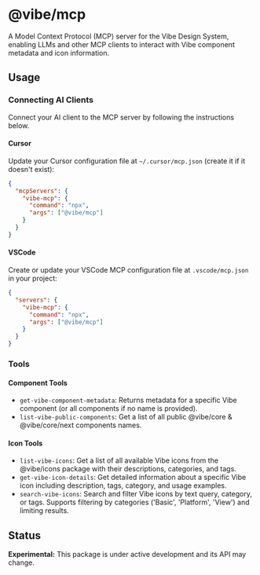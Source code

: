 # @vibe/mcp

A Model Context Protocol (MCP) server for the Vibe Design System, enabling LLMs and other MCP clients to interact with Vibe component metadata and icon information.

## Usage

### Connecting AI Clients

Connect your AI client to the MCP server by following the instructions below.

#### Cursor

Update your Cursor configuration file at `~/.cursor/mcp.json` (create it if it doesn't exist):

```json
{
  "mcpServers": {
    "vibe-mcp": {
      "command": "npx",
      "args": ["@vibe/mcp"]
    }
  }
}
```

#### VSCode

Create or update your VSCode MCP configuration file at `.vscode/mcp.json` in your project:

```json
{
  "servers": {
    "vibe-mcp": {
      "command": "npx",
      "args": ["@vibe/mcp"]
    }
  }
}
```

### Tools

#### Component Tools

- `get-vibe-component-metadata`: Returns metadata for a specific Vibe component (or all components if no name is provided).
- `list-vibe-public-components`: Get a list of all public @vibe/core & @vibe/core/next components names.

#### Icon Tools

- `list-vibe-icons`: Get a list of all available Vibe icons from the @vibe/icons package with their descriptions, categories, and tags.
- `get-vibe-icon-details`: Get detailed information about a specific Vibe icon including description, tags, category, and usage examples.
- `search-vibe-icons`: Search and filter Vibe icons by text query, category, or tags. Supports filtering by categories ('Basic', 'Platform', 'View') and limiting results.

## Status

**Experimental:** This package is under active development and its API may change.
